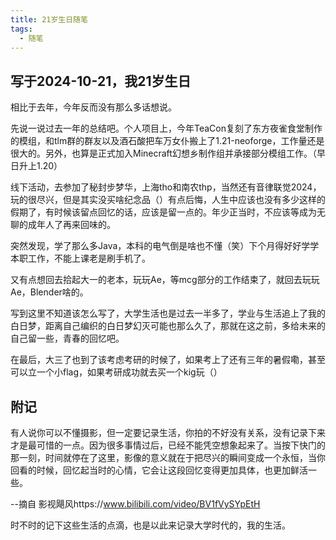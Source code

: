 ```yaml
---
title: 21岁生日随笔
tags: 
  - 随笔
---
```


## 写于2024-10-21，我21岁生日
相比于去年，今年反而没有那么多话想说。

先说一说过去一年的总结吧。个人项目上，今年TeaCon复刻了东方夜雀食堂制作的模组，和tlm群的群友以及酒石酸把车万女仆搬上了1.21-neoforge，工作量还是很大的。另外，也算是正式加入Minecraft幻想乡制作组并承接部分模组工作。（早日升上1.20）

线下活动，去参加了秘封步梦华，上海tho和南农thp，当然还有音律联觉2024，玩的很尽兴，但是其实没买啥纪念品（）有点后悔，人生中应该也没有多少这样的假期了，有时候该留点回忆的话，应该是留一点的。年少正当时，不应该等成为无聊的成年人了再来回味的。

突然发现，学了那么多Java，本科的电气倒是啥也不懂（笑）下个月得好好学学本职工作，不能上课老是刷手机了。

又有点想回去拾起大一的老本，玩玩Ae，等mcg部分的工作结束了，就回去玩玩Ae，Blender啥的。

写到这里不知道该怎么写了，大学生活也是过去一半多了，学业与生活追上了我的白日梦，距离自己编织的白日梦幻灭可能也那么久了，那就在这之前，多给未来的自己留一些，青春的回忆吧。

在最后，大三了也到了该考虑考研的时候了，如果考上了还有三年的暑假嘞，甚至可以立一个小flag，如果考研成功就去买一个kig玩（）

## 附记
有人说你可以不懂摄影，但一定要记录生活，你拍的不好没有关系，没有记录下来才是最可惜的一点。因为很多事情过后，已经不能凭空想象起来了。当按下快门的那一刻，时间就停在了这里，影像的意义就在于把尽兴的瞬间变成一个永恒，当你回看的时候，回忆起当时的心情，它会让这段回忆变得更加具体，也更加鲜活一些。

--摘自 影视飓风https://www.bilibili.com/video/BV1fVySYpEtH

时不时的记下这些生活的点滴，也是以此来记录大学时代的，我的生活。